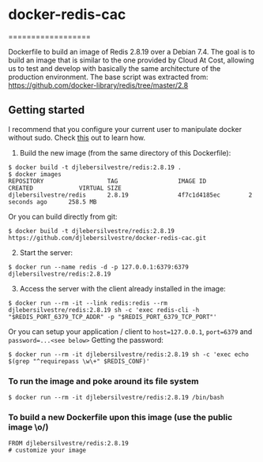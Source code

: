 # docker-redis-cac
==================

Dockerfile to build an image of Redis 2.8.19 over a Debian 7.4. The goal is to
build an image that is similar to the one provided by Cloud At Cost, allowing
us to test and develop with basically the same architecture of the production
environment. The base script was extracted from:
https://github.com/docker-library/redis/tree/master/2.8

Getting started
---------------

I recommend that you configure your current user to manipulate docker without sudo.
Check [this](http://askubuntu.com/questions/477551/how-can-i-use-docker-without-sudo) out to learn how.

1. Build the new image (from the same directory of this Dockerfile):
```
$ docker build -t djlebersilvestre/redis:2.8.19 .
$ docker images
REPOSITORY                  TAG                 IMAGE ID            CREATED             VIRTUAL SIZE
djlebersilvestre/redis      2.8.19              4f7c1d4185ec        2  seconds ago      258.5 MB

```
Or you can build directly from git:
```
$ docker build -t djlebersilvestre/redis:2.8.19 https://github.com/djlebersilvestre/docker-redis-cac.git
```

2. Start the server:
```
$ docker run --name redis -d -p 127.0.0.1:6379:6379 djlebersilvestre/redis:2.8.19
```

3. Access the server with the client already installed in the image:
```
$ docker run --rm -it --link redis:redis --rm djlebersilvestre/redis:2.8.19 sh -c 'exec redis-cli -h "$REDIS_PORT_6379_TCP_ADDR" -p "$REDIS_PORT_6379_TCP_PORT"'
```
Or you can setup your application / client to `host=127.0.0.1`,  `port=6379` and `password=...<see below>`
Getting the password:
```
$ docker run --rm -it djlebersilvestre/redis:2.8.19 sh -c 'exec echo $(grep "^requirepass \w\+" $REDIS_CONF)'
```

### To run the image and poke around its file system
```
$ docker run --rm -it djlebersilvestre/redis:2.8.19 /bin/bash
```

### To build a new Dockerfile upon this image (use the public image \o/)
```
FROM djlebersilvestre/redis:2.8.19
# customize your image
```
